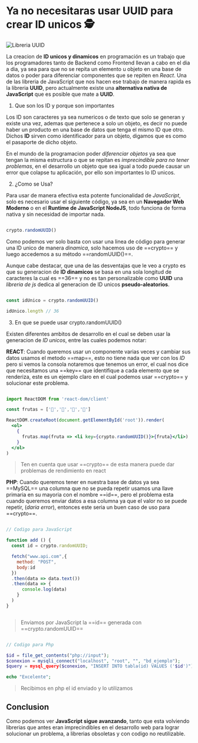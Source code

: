 ﻿<Tags>
  <Badge title="JavaScript" tag="javascript"/>
  <Badge title="React" tag="react"/>
  <Badge title="Dev" tag="dev"/>
</Tags>

# Ya no necesitaras usar UUID para crear ID unicos 🕵

<Author text="Created: March 24, 24"/>

![Libreria UUID](https://ucarecdn.com/61c56201-9047-4b49-9e2a-1cfd55d265ac/-/preview/1000x562/)

La creacion de **ID unicos y dinamicos** en programación es un trabajo que los programadores tanto de Backend como Frontend llevan a cabo en el dia a dia, ya sea para que no se repita un elemento u objeto en una base de datos o poder para diferenciar componentes que se repiten en *React*. Una de las libreria de JavaScript que nos hacen ese trabajo de manera rapida es la libreria **UUID**, pero actualmente existe una **alternativa nativa de JavaScript** que es posible que mate a **UUID**.

1. Que son los ID y porque son importantes

Los ID son caracteres ya sea numericos o de texto que solo se generan y existe una vez, ademas que pertenece a solo un objeto, es decir no puede haber un producto en una base de datos que tenga el mismo ID que otro. Dichos **ID** sirven como identificador para un objeto, digamos que es como el pasaporte de dicho objeto.

En el mundo de la programacion poder *diferenciar objetos* ya sea que tengan la misma estructura o que se repitan es *imprecindible para no tener problemas*, en el desarrollo un objeto que sea igual a todo puede causar un error que colapse tu aplicación, por ello son importantes lo ID unicos. 

2. ¿Como se Usa?

Para usar de manera efectiva esta potente funcionalidad de *JavaScript*, solo es necesario usar el siguiente código, ya sea en un **Navegador Web Moderno** o en el **Runtime de JavaScript NodeJS**, todo funciona de forma nativa y sin necesidad de importar nada.

``` javascript

crypto.randomUUID()

```

Como podemos ver solo basta con usar una linea de código para generar una ID unico de manera *dinamica*, solo hacemos uso de ==crypto== y luego accedemos a su método ==randomUUID()==.

Aunque cabe destacar, que una de las desventajas que le veo a crypto es que su generacion de **ID dinamicos** se basa en una sola longitud de caracteres la cual es ==36== y no es tan personalizable como **UUID** una *libreria de js* dedica al generacion de ID unicos **pseudo-aleatorios**.

```javascript

const idUnico = crypto.randomUUID()

idUnico.length // 36

```

3. En que se puede usar crypto.randomUUID()

Existen diferentes ambitos de desarrollo en el cual se deben usar la generacion de *ID unicos*, entre las cuales podemos notar:

**REACT**: Cuando queremos usar un componente varias veces y cambiar sus datos usamos el metodo ==map==, esto no tiene nada que ver con los *ID* pero si vemos la consola notaremos que tenemos un error, el cual nos dice que necesitamos una ==key== que identifique a cada elemento que se renderiza, este es un ejemplo claro en el cual podemos usar ==crypto== y solucionar este problema.

```jsx

import ReactDOM from 'react-dom/client'

const frutas = ['🍅','🍌','🍓','🍉']

ReactDOM.createRoot(document.getElementById('root')).render(
  <ol>
    {
      frutas.map(fruta => <li key={crypto.randomUUID()}>{fruta}</li>)
    }
  </ol>
)


```

> Ten en cuenta que usar ==crypto== de esta manera puede dar problemas de rendimiento en react

**PHP**: Cuando queremos tener en nuestra base de datos ya sea ==MySQL== una columna que no se pueda repetir usamos una llave primaria en su mayoria con el nombre ==id==, pero el problema esta cuando queremos enviar datos a esa columna ya que el valor no se puede repetir, (*daria error*), entonces este seria un buen caso de uso para ==crypto==.

``` javascript

// Codigo para JavaScript

function add () {
  const id = crypto.randomUUID;

  fetch("www.api.com",{
    method: "POST",
    body:id
  })
  .then(data => data.text())
  .then(data => {
      console.log(data)
    }
  )
}



```

> Enviamos por JavaScript la ==id== generada con ==crypto.randomUUID==


``` php

// Codigo para Php

$id = file_get_contents("php://input");
$conexion = mysqli_connect("localhost", "root", "", "bd_ejemplo");
$query = mysql_query($conexion, "INSERT INTO tabla(id) VALUES ('$id')");

echo "Excelente";

```

> Recibimos en php el id enviado y lo utilizamos


## Conclusion

Como podemos ver **JavaScript sigue avanzando**, tanto que esta volviendo librerias que antes eran imprecindibles en el desarrollo web para lograr solucionar un problema, a librerias obsoletas y con codigo no reutilizable.